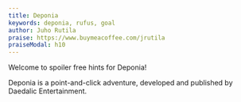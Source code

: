 ```yaml
---
title: Deponia
keywords: deponia, rufus, goal
author: Juho Rutila
praise: https://www.buymeacoffee.com/jrutila
praiseModal: h10
---
```


Welcome to spoiler free hints for Deponia!

Deponia is a point-and-click adventure, developed and published by Daedalic Entertainment.
